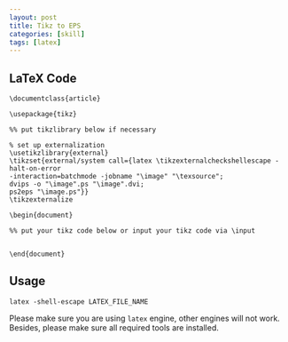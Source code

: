 ```yaml
---
layout: post
title: Tikz to EPS
categories: [skill]
tags: [latex]
---
```



LaTeX Code
---

```TeX
\documentclass{article}

\usepackage{tikz}

%% put tikzlibrary below if necessary

% set up externalization
\usetikzlibrary{external}
\tikzset{external/system call={latex \tikzexternalcheckshellescape -halt-on-error
-interaction=batchmode -jobname "\image" "\texsource";
dvips -o "\image".ps "\image".dvi;
ps2eps "\image.ps"}}
\tikzexternalize

\begin{document}

%% put your tikz code below or input your tikz code via \input


\end{document}
```

Usage
---


```shell
latex -shell-escape LATEX_FILE_NAME
```

Please make sure you are using `latex` engine, other engines
will not work. Besides, please make sure all required tools
are installed.
